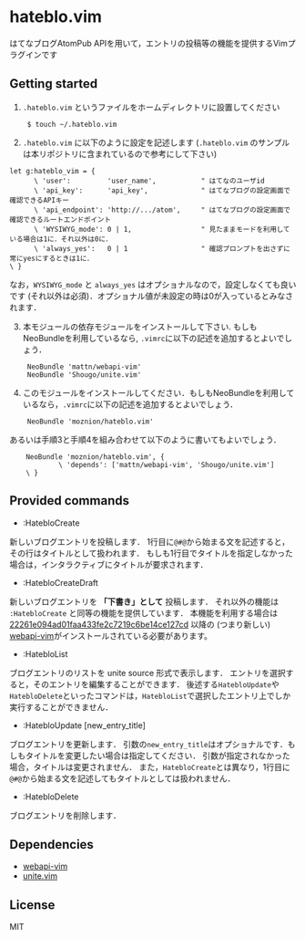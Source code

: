 hateblo.vim
===========

はてなブログAtomPub APIを用いて，エントリの投稿等の機能を提供するVimプラグインです

Getting started
---------------

1. `.hateblo.vim` というファイルをホームディレクトリに設置してください

        $ touch ~/.hateblo.vim

2. `.hateblo.vim` に以下のように設定を記述します (`.hateblo.vim` のサンプルは本リポジトリに含まれているので参考にして下さい)

 ```vim
 let g:hateblo_vim = {
       \ 'user':         'user_name',           " はてなのユーザid
       \ 'api_key':      'api_key',             " はてなブログの設定画面で確認できるAPIキー
       \ 'api_endpoint': 'http://.../atom',     " はてなブログの設定画面で確認できるルートエンドポイント
       \ 'WYSIWYG_mode': 0 | 1,                 " 見たままモードを利用している場合は1に．それ以外は0に．
       \ 'always_yes':   0 | 1                  " 確認プロンプトを出さずに常にyesにするときは1に．
 \ }
 ```

 なお，`WYSIWYG_mode` と `always_yes` はオプショナルなので，設定しなくても良いです (それ以外は必須)．オプショナル値が未設定の時は0が入っているとみなされます．

3. 本モジュールの依存モジュールをインストールして下さい. もしもNeoBundleを利用しているなら, `.vimrc`に以下の記述を追加するとよいでしょう．

        NeoBundle 'mattn/webapi-vim'
        NeoBundle 'Shougo/unite.vim'

4. このモジュールをインストールしてください．もしもNeoBundleを利用しているなら，`.vimrc`に以下の記述を追加するとよいでしょう．

        NeoBundle 'moznion/hateblo.vim'

 あるいは手順3と手順4を組み合わせて以下のように書いてもよいでしょう．

        NeoBundle 'moznion/hateblo.vim', {
                \ 'depends': ['mattn/webapi-vim', 'Shougo/unite.vim']
        \ }

Provided commands
-----------------

- :HatebloCreate

新しいブログエントリを投稿します．
1行目に`@#@`から始まる文を記述すると，その行はタイトルとして扱われます．
もしも1行目でタイトルを指定しなかった場合は，インタラクティブにタイトルが要求されます．

- :HatebloCreateDraft

新しいブログエントリを **「下書き」として** 投稿します．
それ以外の機能は `:HatebloCreate` と同等の機能を提供しています．
本機能を利用する場合は [22261e094ad01faa433fe2c7219c6be14ce127cd](https://github.com/mattn/webapi-vim/commit/22261e094ad01faa433fe2c7219c6be14ce127cd) 以降の (つまり新しい) [webapi-vim](https://github.com/mattn/webapi-vim)がインストールされている必要があります。


- :HatebloList

ブログエントリのリストを unite source 形式で表示します．
エントリを選択すると，そのエントリを編集することができます．
後述する`HatebloUpdate`や`HatebloDelete`といったコマンドは，`HatebloList`で選択したエントリ上でしか実行することができません．

- :HatebloUpdate [new_entry_title]

ブログエントリを更新します．
引数の`new_entry_title`はオプショナルです．もしもタイトルを変更したい場合は指定してください．
引数が指定されなかった場合，タイトルは変更されません．
また，`HatebloCreate`とは異なり，1行目に`@#@`から始まる文を記述してもタイトルとしては扱われません．

- :HatebloDelete

ブログエントリを削除します．

Dependencies
------------

- [webapi-vim](https://github.com/mattn/webapi-vim)
- [unite.vim](https://github.com/Shougo/unite.vim)

License
-------

MIT
